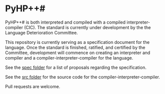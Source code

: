 # PyHP++#

PyHP++# is both interpreted and compiled with a compiled interpreter-compiler (CIC). The standard is currently under development by the the Language Deterioration Committee.

This repository is currently serving as a specification document for the language. Once the standard is finished, ratified, and certified by the Committee, development will commence on creating an interpreter and compiler and a compiler-interpreter-compiler for the language.

See the [spec folder](https://github.com/PyHP-pph/PyHP-pph/tree/master/spec) for a list of proposals regarding the specification.

See the [src folder](https://github.com/PyHP-pph/PyHP-pph/tree/master/src) for the source code for the compiler-interpreter-compiler. 

Pull requests are welcome.
